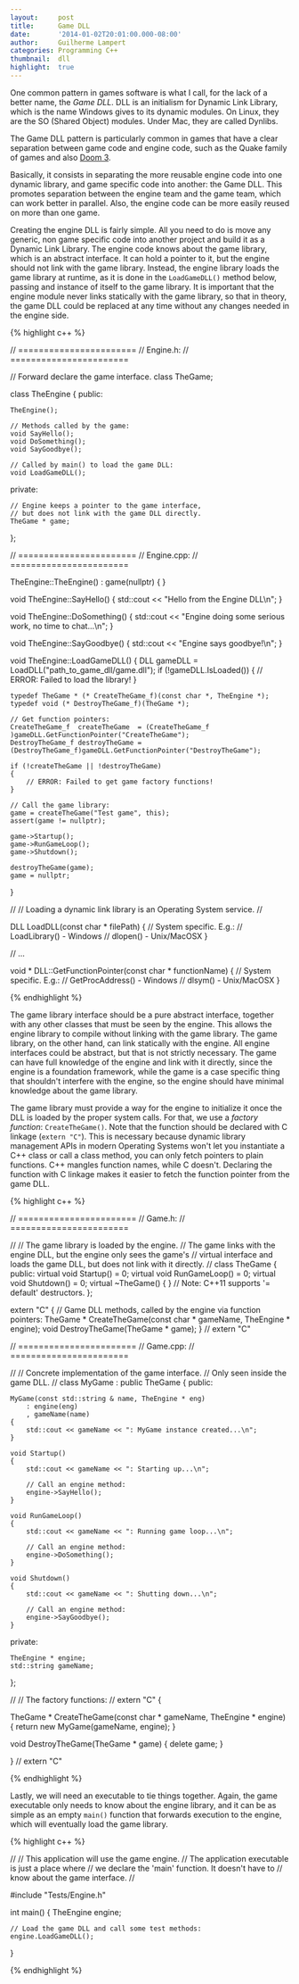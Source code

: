 ```yaml
---
layout:     post
title:      Game DLL
date:       '2014-01-02T20:01:00.000-08:00'
author:     Guilherme Lampert
categories: Programming C++
thumbnail:  dll
highlight:  true
---
```


One common pattern in games software is what I call, for the lack of a better name, the *Game DLL*.
DLL is an initialism for Dynamic Link Library, which is the name Windows gives to its dynamic modules.
On Linux, they are the SO (Shared Object) modules. Under Mac, they are called Dynlibs.

The Game DLL pattern is particularly common in games that have a clear separation between
game code and engine code, such as the Quake family of games and also [Doom 3](https://github.com/id-Software/DOOM-3).

Basically, it consists in separating the more reusable engine code into one dynamic library, and game specific
code into another: the Game DLL. This promotes separation between the engine team and the game team, which can
work better in parallel. Also, the engine code can be more easily reused on more than one game.

Creating the engine DLL is fairly simple. All you need to do is move any generic, non game specific code into
another project and build it as a Dynamic Link Library. The engine code knows about the game library, which is an
abstract interface. It can hold a pointer to it, but the engine should not link with the game library.
Instead, the engine library loads the game library at runtime, as it is done in the `LoadGameDLL()` method below,
passing and instance of itself to the game library. It is important that the engine module never links statically
with the game library, so that in theory, the game DLL could be replaced at any time without any changes needed
in the engine side.

{% highlight c++ %}

// =======================
// Engine.h:
// =======================

// Forward declare the game interface.
class TheGame;

class TheEngine
{
public:

    TheEngine();

    // Methods called by the game:
    void SayHello();
    void DoSomething();
    void SayGoodbye();

    // Called by main() to load the game DLL:
    void LoadGameDLL();

private:

    // Engine keeps a pointer to the game interface,
    // but does not link with the game DLL directly.
    TheGame * game;
};

// =======================
// Engine.cpp:
// =======================

TheEngine::TheEngine()
    : game(nullptr)
{
}

void TheEngine::SayHello()
{
    std::cout << "Hello from the Engine DLL\n";
}

void TheEngine::DoSomething()
{
    std::cout << "Engine doing some serious work, no time to chat...\n";
}

void TheEngine::SayGoodbye()
{
    std::cout << "Engine says goodbye!\n";
}

void TheEngine::LoadGameDLL()
{
    DLL gameDLL = LoadDLL("path_to_game_dll/game.dll");
    if (!gameDLL.IsLoaded())
    {
        // ERROR: Failed to load the library!
    }

    typedef TheGame * (* CreateTheGame_f)(const char *, TheEngine *);
    typedef void (* DestroyTheGame_f)(TheGame *);

    // Get function pointers:
    CreateTheGame_f  createTheGame  = (CreateTheGame_f )gameDLL.GetFunctionPointer("CreateTheGame");
    DestroyTheGame_f destroyTheGame = (DestroyTheGame_f)gameDLL.GetFunctionPointer("DestroyTheGame");

    if (!createTheGame || !destroyTheGame)
    {
        // ERROR: Failed to get game factory functions!
    }

    // Call the game library:
    game = createTheGame("Test game", this);
    assert(game != nullptr);

    game->Startup();
    game->RunGameLoop();
    game->Shutdown();

    destroyTheGame(game);
    game = nullptr;
}

//
// Loading a dynamic link library is an Operating System service.
//

DLL LoadDLL(const char * filePath)
{
    // System specific. E.g.:
    // LoadLibrary() - Windows
    // dlopen()      - Unix/MacOSX
}

// ...

void * DLL::GetFunctionPointer(const char * functionName)
{
    // System specific. E.g.:
    // GetProcAddress() - Windows
    // dlsym()          - Unix/MacOSX
}

{% endhighlight %}

The game library interface should be a pure abstract interface, together with any other classes
that must be seen by the engine. This allows the engine library to compile without linking with
the game library. The game library, on the other hand, can link statically with the engine.
All engine interfaces could be abstract, but that is not strictly necessary. The game can have
full knowledge of the engine and link with it directly, since the engine is a foundation framework,
while the game is a case specific thing that shouldn't interfere with the engine, so the engine
should have minimal knowledge about the game library.

The game library must provide a way for the engine to initialize it once the DLL is loaded by the
proper system calls. For that, we use a *factory function*: `CreateTheGame()`. Note that the function
should be declared with C linkage (`extern "C"`). This is necessary because dynamic library management
APIs in modern Operating Systems won't let you instantiate a C++ class or call a class method, you can
only fetch pointers to plain functions. C++ mangles function names, while C doesn't. Declaring the function
with C linkage makes it easier to fetch the function pointer from the game DLL.

{% highlight c++ %}

// =======================
// Game.h:
// =======================

//
// The game library is loaded by the engine.
// The game links with the engine DLL, but the engine only sees the game's
// virtual interface and loads the game DLL, but does not link with it directly.
//
class TheGame
{
public:
    virtual void Startup()     = 0;
    virtual void RunGameLoop() = 0;
    virtual void Shutdown()    = 0;
    virtual ~TheGame() { }     // Note: C++11 supports '= default' destructors.
};

extern "C"
{
    // Game DLL methods, called by the engine via function pointers:
    TheGame * CreateTheGame(const char * gameName, TheEngine * engine);
    void DestroyTheGame(TheGame * game);
} // extern "C"

// =======================
// Game.cpp:
// =======================

//
// Concrete implementation of the game interface.
// Only seen inside the game DLL.
//
class MyGame : public TheGame
{
public:

    MyGame(const std::string & name, TheEngine * eng)
        : engine(eng)
        , gameName(name)
    {
        std::cout << gameName << ": MyGame instance created...\n";
    }

    void Startup()
    {
        std::cout << gameName << ": Starting up...\n";

        // Call an engine method:
        engine->SayHello();
    }

    void RunGameLoop()
    {
        std::cout << gameName << ": Running game loop...\n";

        // Call an engine method:
        engine->DoSomething();
    }

    void Shutdown()
    {
        std::cout << gameName << ": Shutting down...\n";

        // Call an engine method:
        engine->SayGoodbye();
    }

private:

    TheEngine * engine;
    std::string gameName;
};

//
// The factory functions:
//
extern "C"
{

TheGame * CreateTheGame(const char * gameName, TheEngine * engine)
{
    return new MyGame(gameName, engine);
}

void DestroyTheGame(TheGame * game)
{
    delete game;
}

} // extern "C"

{% endhighlight %}

Lastly, we will need an executable to tie things together. Again, the game executable only
needs to know about the engine library, and it can be as simple as an empty `main()` function
that forwards execution to the engine, which will eventually load the game library.

{% highlight c++ %}

//
// This application will use the game engine.
// The application executable is just a place where
// we declare the 'main' function. It doesn't have to
// know about the game interface.
//

#include "Tests/Engine.h"

int main()
{
    TheEngine engine;

    // Load the game DLL and call some test methods:
    engine.LoadGameDLL();
}

{% endhighlight %}

